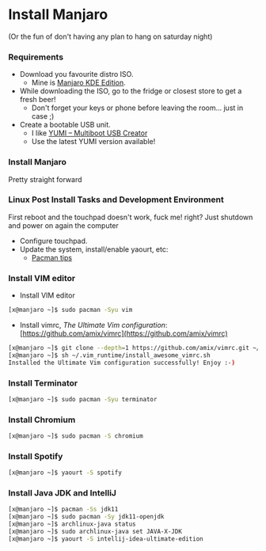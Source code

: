 # Install Manjaro

(Or the fun of don't having any plan to hang on saturday night)

### Requirements

- Download you favourite distro ISO. 
  - Mine is [Manjaro KDE Edition](https://manjaro.org/get-manjaro/).
- While downloading the ISO, go to the fridge or closest store to get a fresh beer! 
  - Don't forget your keys or phone before leaving the room... just in case ;)
- Create a bootable USB unit. 
  - I like [YUMI – Multiboot USB Creator](https://www.pendrivelinux.com/yumi-multiboot-usb-creator/)
  - Use the latest YUMI version available!

### Install Manjaro
Pretty straight forward

### Linux Post Install Tasks and Development Environment
First reboot and the touchpad doesn't work, fuck me! right? Just shutdown and power on again the computer

- Configure touchpad.
- Update the system, install/enable yaourt, etc: 
  - [Pacman tips](https://wiki.manjaro.org/index.php?title=Pacman_Tips)

### Install VIM editor

- Install VIM editor
~~~bash
[x@manjaro ~]$ sudo pacman -Syu vim
~~~
- Install vimrc, _The Ultimate Vim configuration_: [https://github.com/amix/vimrc](https://github.com/amix/vimrc)
```bash
[x@manjaro ~]$ git clone --depth=1 https://github.com/amix/vimrc.git ~/.vim_runtime
[x@manjaro ~]$ sh ~/.vim_runtime/install_awesome_vimrc.sh
Installed the Ultimate Vim configuration successfully! Enjoy :-)
```

### Install Terminator
```bash
[x@manjaro ~]$ sudo pacman -Syu terminator 
```

### Install Chromium
```bash
[x@manjaro ~]$ sudo pacman -S chromium 
```
### Install Spotify
```bash
[x@manjaro ~]$ yaourt -S spotify 
```
### Install Java JDK and IntelliJ
```bash
[x@manjaro ~]$ pacman -Ss jdk11
[x@manjaro ~]$ sudo pacman -Sy jdk11-openjdk
[x@manjaro ~]$ archlinux-java status
[x@manjaro ~]$ sudo archlinux-java set JAVA-X-JDK
[x@manjaro ~]$ yaourt -S intellij-idea-ultimate-edition
```
